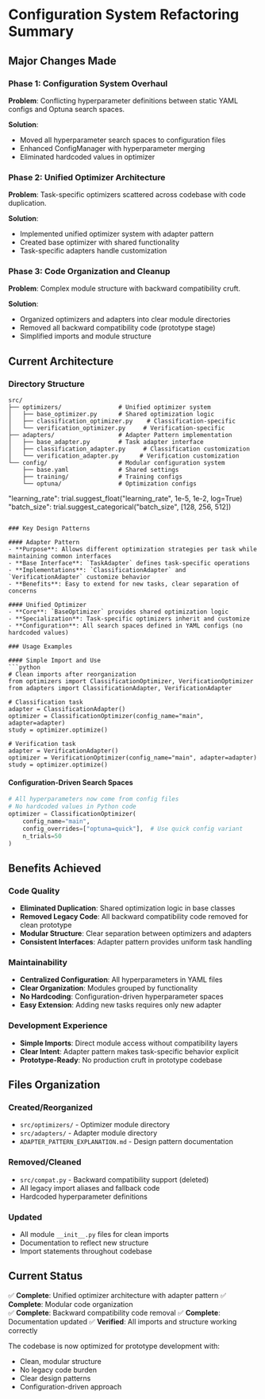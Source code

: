# Configuration System Refactoring Summary

## Major Changes Made

### Phase 1: Configuration System Overhaul
**Problem**: Conflicting hyperparameter definitions between static YAML configs and Optuna search spaces.

**Solution**: 
- Moved all hyperparameter search spaces to configuration files
- Enhanced ConfigManager with hyperparameter merging
- Eliminated hardcoded values in optimizer

### Phase 2: Unified Optimizer Architecture
**Problem**: Task-specific optimizers scattered across codebase with code duplication.

**Solution**: 
- Implemented unified optimizer system with adapter pattern
- Created base optimizer with shared functionality
- Task-specific adapters handle customization

### Phase 3: Code Organization and Cleanup
**Problem**: Complex module structure with backward compatibility cruft.

**Solution**: 
- Organized optimizers and adapters into clear module directories
- Removed all backward compatibility code (prototype stage)
- Simplified imports and module structure

## Current Architecture

### Directory Structure
```
src/
├── optimizers/                # Unified optimizer system
│   ├── base_optimizer.py      # Shared optimization logic
│   ├── classification_optimizer.py    # Classification-specific
│   └── verification_optimizer.py     # Verification-specific
├── adapters/                  # Adapter Pattern implementation
│   ├── base_adapter.py        # Task adapter interface
│   ├── classification_adapter.py     # Classification customization
│   └── verification_adapter.py      # Verification customization
└── config/                    # Modular configuration system
    ├── base.yaml              # Shared settings
    ├── training/              # Training configs
    └── optuna/                # Optimization configs
```
"learning_rate": trial.suggest_float("learning_rate", 1e-5, 1e-2, log=True)
"batch_size": trial.suggest_categorical("batch_size", [128, 256, 512])
```

### Key Design Patterns

#### Adapter Pattern
- **Purpose**: Allows different optimization strategies per task while maintaining common interfaces
- **Base Interface**: `TaskAdapter` defines task-specific operations
- **Implementations**: `ClassificationAdapter` and `VerificationAdapter` customize behavior
- **Benefits**: Easy to extend for new tasks, clear separation of concerns

#### Unified Optimizer
- **Core**: `BaseOptimizer` provides shared optimization logic
- **Specialization**: Task-specific optimizers inherit and customize
- **Configuration**: All search spaces defined in YAML configs (no hardcoded values)

### Usage Examples

#### Simple Import and Use
```python
# Clean imports after reorganization
from optimizers import ClassificationOptimizer, VerificationOptimizer
from adapters import ClassificationAdapter, VerificationAdapter

# Classification task
adapter = ClassificationAdapter()
optimizer = ClassificationOptimizer(config_name="main", adapter=adapter)
study = optimizer.optimize()

# Verification task
adapter = VerificationAdapter()
optimizer = VerificationOptimizer(config_name="main", adapter=adapter)
study = optimizer.optimize()
```

#### Configuration-Driven Search Spaces
```python
# All hyperparameters now come from config files
# No hardcoded values in Python code
optimizer = ClassificationOptimizer(
    config_name="main",
    config_overrides=["optuna=quick"],  # Use quick config variant
    n_trials=50
)
```

## Benefits Achieved

### Code Quality
- **Eliminated Duplication**: Shared optimization logic in base classes
- **Removed Legacy Code**: All backward compatibility code removed for clean prototype
- **Modular Structure**: Clear separation between optimizers and adapters
- **Consistent Interfaces**: Adapter pattern provides uniform task handling

### Maintainability  
- **Centralized Configuration**: All hyperparameters in YAML files
- **Clear Organization**: Modules grouped by functionality
- **No Hardcoding**: Configuration-driven hyperparameter spaces
- **Easy Extension**: Adding new tasks requires only new adapter

### Development Experience
- **Simple Imports**: Direct module access without compatibility layers
- **Clear Intent**: Adapter pattern makes task-specific behavior explicit
- **Prototype-Ready**: No production cruft in prototype codebase

## Files Organization

### Created/Reorganized
- `src/optimizers/` - Optimizer module directory
- `src/adapters/` - Adapter module directory  
- `ADAPTER_PATTERN_EXPLANATION.md` - Design pattern documentation

### Removed/Cleaned
- `src/compat.py` - Backward compatibility support (deleted)
- All legacy import aliases and fallback code
- Hardcoded hyperparameter definitions

### Updated
- All module `__init__.py` files for clean imports
- Documentation to reflect new structure
- Import statements throughout codebase

## Current Status

✅ **Complete**: Unified optimizer architecture with adapter pattern
✅ **Complete**: Modular code organization  
✅ **Complete**: Backward compatibility code removal
✅ **Complete**: Documentation updated
✅ **Verified**: All imports and structure working correctly

The codebase is now optimized for prototype development with:
- Clean, modular structure
- No legacy code burden
- Clear design patterns
- Configuration-driven approach
